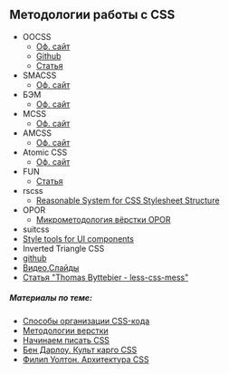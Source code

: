 ## Методологии работы с CSS

* OOCSS
  * [Оф. сайт](http://oocss.org/)
  * [Github](https://github.com/stubbornella/oocss/wiki)
  * [Статья](http://webformyself.com/vvedenie-v-obektno-orientirovannyj-css-oocss/)
* SMACSS
  * [Оф. сайт](https://smacss.com/) 
* БЭМ
  * [Оф. сайт](https://ru.bem.info/)
* MCSS
  * [Оф. сайт](http://operatino.github.io/MCSS/)
* AMCSS
  * [Оф. сайт](https://amcss.github.io/)
* Atomic CSS
  * [Оф. сайт](http://acss.io/)
* FUN
  * [Статья](http://benfrain.com/enduring-css-writing-style-sheets-rapidly-changing-long-lived-projects/)
* rscss
  * [Reasonable System for CSS Stylesheet Structure](https://github.com/rstacruz/rscss)
* OPOR
  * [Микрометодология вёрстки OPOR](http://nano.sapegin.ru/all/opor-methodology)
* suitcss
 * [Style tools for UI components](https://suitcss.github.io/)
* Inverted Triangle CSS
 * [github](https://github.com/itcss)
 * [Видео](https://www.youtube.com/watch?v=1OKZOV-iLj4),[Слайды](https://speakerdeck.com/dafed/managing-css-projects-with-itcss)
 * [Статья "Thomas Byttebier - less-css-mess"](http://thomasbyttebier.be/blog/less-css-mess)


##### Материалы по теме:
* [Способы организации CSS-кода](http://habrahabr.ru/post/256109/)
* [Методологии верстки](http://html5.by/blog/bem-amcss-oocss-atomiccss-opor-mcss-smacss-fun-docssa-video/)
* [Начинаем писать CSS](http://frontender.info/starting-css/)
* [Бен Дарлоу. Культ карго CSS](http://web-standards.ru/articles/cargo-cult-css/)
* [Филип Уолтон. Архитектура CSS](http://web-standards.ru/articles/css-architecture/)
